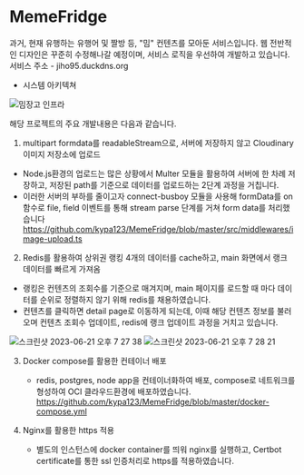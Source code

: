 # MemeFridge

과거, 현재 유행하는 유행어 및 짤방 등, "밈" 컨텐츠를 모아둔 서비스입니다.
웹 전반적인 디자인은 꾸준히 수정해나갈 예정이며, 서비스 로직을 우선하여 개발하고 있습니다.
서비스 주소 - jiho95.duckdns.org

- 시스템 아키텍쳐

![밈장고 인프라](https://github.com/kypa123/MemeFridge/assets/86966661/d25d867c-f8bf-45b1-acb7-f72c79dfa7f0)


해당 프로젝트의 주요 개발내용은 다음과 같습니다.

1. multipart formdata를 readableStream으로, 서버에 저장하지 않고 Cloudinary 이미지 저장소에 업로드
  - Node.js환경의 업로드는 많은 상황에서 Multer 모듈을 활용하여 서버에 한 차례 저장하고, 저장된 path를 기준으로 데이터를 업로드하는 2단계 과정을 거칩니다.
  - 이러한 서버의 부하를 줄이고자 connect-busboy 모듈을 사용해 formData를 on 함수로 file, field 이벤트를 통해 stream parse 단계를 거쳐 form data를 처리했습니다
    https://github.com/kypa123/MemeFridge/blob/master/src/middlewares/image-upload.ts
    
2. Redis를 활용하여 상위권 랭킹 4개의 데이터를 cache하고, main 화면에서 랭크 데이터를 빠르게 가져옴
  - 랭킹은 컨텐츠의 조회수를 기준으로 매겨지며, main 페이지를 로드할 때 마다 데이터를 순위로 정렬하지 않기 위해 redis를 채용하였습니다.
  - 컨텐츠를 클릭하면 detail page로 이동하게 되는데, 이때 해당 컨텐츠 정보를 불러오며 컨텐츠 조회수 업데이트, redis에 랭크 업데이트 과정을 거치고 있습니다.
    
![스크린샷 2023-06-21 오후 7 27 38](https://github.com/kypa123/MemeFridge/assets/86966661/a18952c5-868c-4915-890f-8ed9f55b33f9)
![스크린샷 2023-06-21 오후 7 28 21](https://github.com/kypa123/MemeFridge/assets/86966661/51f44770-bb85-4e2a-9c92-3a9829762ea0)

      
3. Docker compose를 활용한 컨테이너 배포
   - redis, postgres, node app을 컨테이너화하여 배포, compose로 네트워크를 형성하여 OCI 클라우드환경에 배포하였습니다.
  https://github.com/kypa123/MemeFridge/blob/master/docker-compose.yml


4. Nginx를 활용한 https 적용
   - 별도의 인스턴스에 docker container를 띄워 nginx를 실행하고, Certbot certificate를 통한 ssl 인증처리로 https를 적용하였습니다.
